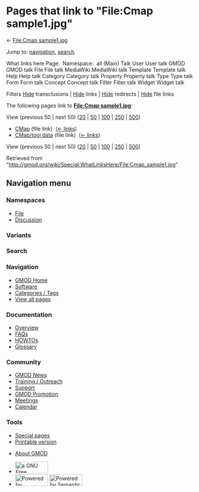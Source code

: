 <div id="mw-page-base" class="noprint">

</div>

<div id="mw-head-base" class="noprint">

</div>

<div id="content" class="mw-body" role="main">

<span id="top"></span>

<div id="mw-js-message" style="display:none;">

</div>



# <span dir="auto">Pages that link to "File:Cmap sample1.jpg"</span>

<div id="bodyContent">

<div id="contentSub">

← [File:Cmap
sample1.jpg](/wiki/File:Cmap_sample1.jpg "File:Cmap sample1.jpg")

</div>

<div id="jump-to-nav" class="mw-jump">

Jump to: [navigation](#mw-navigation), [search](#p-search)

</div>

<div id="mw-content-text">

What links here Page:  Namespace:  all (Main) Talk User User talk GMOD
GMOD talk File File talk MediaWiki MediaWiki talk Template Template talk
Help Help talk Category Category talk Property Property talk Type Type
talk Form Form talk Concept Concept talk Filter Filter talk Widget
Widget talk

Filters
[Hide](/mediawiki/index.php?title=Special:WhatLinksHere/File:Cmap_sample1.jpg&hidetrans=1 "Special:WhatLinksHere/File:Cmap sample1.jpg")
transclusions \|
[Hide](/mediawiki/index.php?title=Special:WhatLinksHere/File:Cmap_sample1.jpg&hidelinks=1 "Special:WhatLinksHere/File:Cmap sample1.jpg")
links \|
[Hide](/mediawiki/index.php?title=Special:WhatLinksHere/File:Cmap_sample1.jpg&hideredirs=1 "Special:WhatLinksHere/File:Cmap sample1.jpg")
redirects \|
[Hide](/mediawiki/index.php?title=Special:WhatLinksHere/File:Cmap_sample1.jpg&hideimages=1 "Special:WhatLinksHere/File:Cmap sample1.jpg")
file links

The following pages link to **[File:Cmap
sample1.jpg](/wiki/File:Cmap_sample1.jpg "File:Cmap sample1.jpg")**:

View (previous 50 \| next 50)
([20](/mediawiki/index.php?title=Special:WhatLinksHere/File:Cmap_sample1.jpg&limit=20 "Special:WhatLinksHere/File:Cmap sample1.jpg")
\|
[50](/mediawiki/index.php?title=Special:WhatLinksHere/File:Cmap_sample1.jpg&limit=50 "Special:WhatLinksHere/File:Cmap sample1.jpg")
\|
[100](/mediawiki/index.php?title=Special:WhatLinksHere/File:Cmap_sample1.jpg&limit=100 "Special:WhatLinksHere/File:Cmap sample1.jpg")
\|
[250](/mediawiki/index.php?title=Special:WhatLinksHere/File:Cmap_sample1.jpg&limit=250 "Special:WhatLinksHere/File:Cmap sample1.jpg")
\|
[500](/mediawiki/index.php?title=Special:WhatLinksHere/File:Cmap_sample1.jpg&limit=500 "Special:WhatLinksHere/File:Cmap sample1.jpg"))

- [CMap](/wiki/CMap "CMap") (file link) ‎
  <span class="mw-whatlinkshere-tools">([←
  links](/mediawiki/index.php?title=Special:WhatLinksHere&target=CMap "Special:WhatLinksHere"))</span>
- [CMap/tool data](/wiki/CMap/tool_data "CMap/tool data") (file link) ‎
  <span class="mw-whatlinkshere-tools">([←
  links](/mediawiki/index.php?title=Special:WhatLinksHere&target=CMap%2Ftool+data "Special:WhatLinksHere"))</span>

View (previous 50 \| next 50)
([20](/mediawiki/index.php?title=Special:WhatLinksHere/File:Cmap_sample1.jpg&limit=20 "Special:WhatLinksHere/File:Cmap sample1.jpg")
\|
[50](/mediawiki/index.php?title=Special:WhatLinksHere/File:Cmap_sample1.jpg&limit=50 "Special:WhatLinksHere/File:Cmap sample1.jpg")
\|
[100](/mediawiki/index.php?title=Special:WhatLinksHere/File:Cmap_sample1.jpg&limit=100 "Special:WhatLinksHere/File:Cmap sample1.jpg")
\|
[250](/mediawiki/index.php?title=Special:WhatLinksHere/File:Cmap_sample1.jpg&limit=250 "Special:WhatLinksHere/File:Cmap sample1.jpg")
\|
[500](/mediawiki/index.php?title=Special:WhatLinksHere/File:Cmap_sample1.jpg&limit=500 "Special:WhatLinksHere/File:Cmap sample1.jpg"))

</div>

<div class="printfooter">

Retrieved from
"<http://gmod.org/wiki/Special:WhatLinksHere/File:Cmap_sample1.jpg>"

</div>

<div id="catlinks" class="catlinks catlinks-allhidden">

</div>

<div class="visualClear">

</div>

</div>

</div>

<div id="mw-navigation">

## Navigation menu

<div id="mw-head">



<div id="left-navigation">

<div id="p-namespaces" class="vectorTabs" role="navigation"
aria-labelledby="p-namespaces-label">

### Namespaces

- <span id="ca-nstab-image"><a href="/wiki/File:Cmap_sample1.jpg" accesskey="c"
  title="View the file page [c]">File</a></span>
- <span id="ca-talk"><a
  href="/mediawiki/index.php?title=File_talk:Cmap_sample1.jpg&amp;action=edit&amp;redlink=1"
  accesskey="t"
  title="Discussion about the content page [t]">Discussion</a></span>

</div>

<div id="p-variants" class="vectorMenu emptyPortlet" role="navigation"
aria-labelledby="p-variants-label">

### 

### Variants[](#)

<div class="menu">

</div>

</div>

</div>

<div id="right-navigation">





</div>

<div id="p-search" role="search">

### Search

<div id="simpleSearch">

</div>

</div>

</div>

</div>

<div id="mw-panel">

<div id="p-logo" role="banner">

<a href="/wiki/Main_Page"
style="background-image: url(http://gmod.org/images/GMOD-cogs.png);"
title="Visit the main page"></a>

</div>

<div id="p-Navigation" class="portal" role="navigation"
aria-labelledby="p-Navigation-label">

### Navigation

<div class="body">

- <span id="n-GMOD-Home">[GMOD Home](/wiki/Main_Page)</span>
- <span id="n-Software">[Software](/wiki/GMOD_Components)</span>
- <span id="n-Categories-.2F-Tags">[Categories /
  Tags](/wiki/Categories)</span>
- <span id="n-View-all-pages">[View all
  pages](/wiki/Special:AllPages)</span>

</div>

</div>

<div id="p-Documentation" class="portal" role="navigation"
aria-labelledby="p-Documentation-label">

### Documentation

<div class="body">

- <span id="n-Overview">[Overview](/wiki/Overview)</span>
- <span id="n-FAQs">[FAQs](/wiki/Category:FAQ)</span>
- <span id="n-HOWTOs">[HOWTOs](/wiki/Category:HOWTO)</span>
- <span id="n-Glossary">[Glossary](/wiki/Glossary)</span>

</div>

</div>

<div id="p-Community" class="portal" role="navigation"
aria-labelledby="p-Community-label">

### Community

<div class="body">

- <span id="n-GMOD-News">[GMOD News](/wiki/GMOD_News)</span>
- <span id="n-Training-.2F-Outreach">[Training /
  Outreach](/wiki/Training_and_Outreach)</span>
- <span id="n-Support">[Support](/wiki/Support)</span>
- <span id="n-GMOD-Promotion">[GMOD
  Promotion](/wiki/GMOD_Promotion)</span>
- <span id="n-Meetings">[Meetings](/wiki/Meetings)</span>
- <span id="n-Calendar">[Calendar](/wiki/Calendar)</span>

</div>

</div>

<div id="p-tb" class="portal" role="navigation"
aria-labelledby="p-tb-label">

### Tools

<div class="body">

- <span id="t-specialpages"><a href="/wiki/Special:SpecialPages" accesskey="q"
  title="A list of all special pages [q]">Special pages</a></span>
- <span id="t-print"><a
  href="/mediawiki/index.php?title=Special:WhatLinksHere/File:Cmap_sample1.jpg&amp;printable=yes"
  rel="alternate" accesskey="p"
  title="Printable version of this page [p]">Printable version</a></span>

</div>

</div>

</div>

</div>

<div id="footer" role="contentinfo">

- <span id="footer-places-about">[About
  GMOD](/wiki/GMOD:About "GMOD:About")</span>

<!-- -->

- <span id="footer-copyrightico">[<img src="http://www.gnu.org/graphics/gfdl-logo-small.png" width="88"
  height="31" alt="a GNU Free Documentation License" />](http://www.gnu.org/licenses/fdl-1.3.html)</span>
- <span id="footer-poweredbyico">[<img src="/mediawiki/skins/common/images/poweredby_mediawiki_88x31.png"
  width="88" height="31" alt="Powered by MediaWiki" />](//www.mediawiki.org/)
  [<img
  src="/mediawiki/extensions/SemanticMediaWiki/includes/../resources/images/smw_button.png"
  width="88" height="31" alt="Powered by Semantic MediaWiki" />](https://www.semantic-mediawiki.org/wiki/Semantic_MediaWiki)</span>

<div style="clear:both">

</div>

</div>
